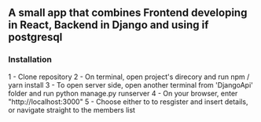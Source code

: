 ## A small app that combines Frontend developing in React, Backend in Django and using if postgresql

### Installation

1 - Clone repository
2 - On terminal, open project's direcory and run npm / yarn install
3 - To open server side, open another terminal from 'DjangoApi' folder and run python manage.py runserver
4 - On your browser, enter "http://localhost:3000"
5 - Choose either to to resgister and insert details, or navigate straight to the members list


